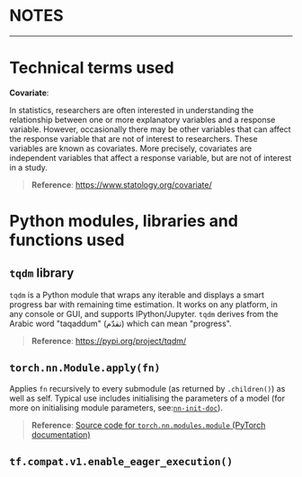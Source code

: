 <h1>NOTES</h1>

---

# Technical terms used
**Covariate**:

In statistics, researchers are often interested in understanding the relationship between one or more explanatory variables and a response variable. However, occasionally there may be other variables that can affect the response variable that are not of interest to researchers. These variables are known as covariates. More precisely, covariates are independent variables that affect a response variable, but are not of interest in a study.

> **Reference**: https://www.statology.org/covariate/


# Python modules, libraries and functions used
## `tqdm` library
`tqdm` is a Python module that wraps any iterable and displays a smart progress bar with remaining time estimation. It works on any platform, in any console or GUI, and supports IPython/Jupyter. `tqdm` derives from the Arabic word "taqaddum" (تقدّم) which can mean "progress".

> **Reference**: https://pypi.org/project/tqdm/

## `torch.nn.Module.apply(fn)`
Applies `fn` recursively to every submodule (as returned by `.children()`) as well as self. Typical use includes initialising the parameters of a model (for more on initialising module parameters, see:[`nn-init-doc`](https://pytorch.org/docs/stable/nn.init.html)).

> **Reference**: [Source code for `torch.nn.modules.module` (PyTorch documentation)](https://pytorch.org/docs/master/_modules/torch/nn/modules/module.html#Module.apply)

## `tf.compat.v1.enable_eager_execution()`
